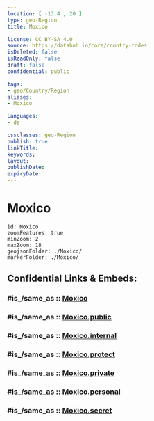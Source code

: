```yaml
---
location: [ -13.4 , 20 ] 
type: geo-Region
title: Moxico

license: CC BY-SA 4.0
source: https://datahub.io/core/country-codes
isDeleted: false
isReadOnly: false
draft: false
confidential: public

tags:
- geo/Country/Region
aliases:
- Moxico

Languages:
- de

cssclasses: geo-Region
publish: true
linkTitle: 
keywords: 
layout: 
publishDate: 
expiryDate: 
---
```


# Moxico

```leaflet
id: Moxico
zoomFeatures: true 
minZoom: 2 
maxZoom: 18
geojsonFolder: ./Moxico/
markerFolder: ./Moxico/
```


## Confidential Links & Embeds: 

### #is_/same_as :: [Moxico](/_Standards/Earth/Continent/Africa/Africa~South/Angola/Provinces~Angola/Moxico.md) 

### #is_/same_as :: [Moxico.public](/_public/Earth/Continent/Africa/Africa~South/Angola/Provinces~Angola/Moxico.public.md) 

### #is_/same_as :: [Moxico.internal](/_internal/Earth/Continent/Africa/Africa~South/Angola/Provinces~Angola/Moxico.internal.md) 

### #is_/same_as :: [Moxico.protect](/_protect/Earth/Continent/Africa/Africa~South/Angola/Provinces~Angola/Moxico.protect.md) 

### #is_/same_as :: [Moxico.private](/_private/Earth/Continent/Africa/Africa~South/Angola/Provinces~Angola/Moxico.private.md) 

### #is_/same_as :: [Moxico.personal](/_personal/Earth/Continent/Africa/Africa~South/Angola/Provinces~Angola/Moxico.personal.md) 

### #is_/same_as :: [Moxico.secret](/_secret/Earth/Continent/Africa/Africa~South/Angola/Provinces~Angola/Moxico.secret.md)

